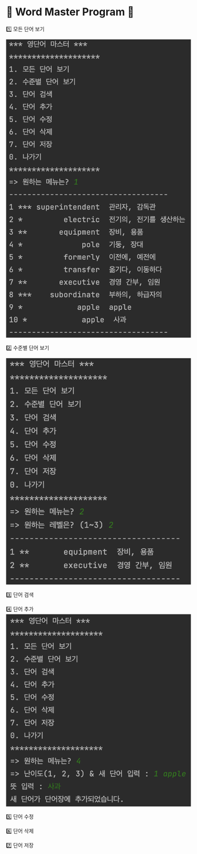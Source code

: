 📖 Word Master Program 📖
=======================

1️⃣ 모든 단어 보기

![Alt text](./screenshot/read.png)

2️⃣ 수준별 단어 보기

![Alt text](./screenshot/level.png)

3️⃣ 단어 검색

4️⃣ 단어 추가
![Alt text](./screenshot/create.png)

5️⃣ 단어 수정

6️⃣ 단어 삭제

7️⃣ 단어 저장

